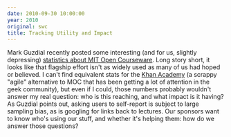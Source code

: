 ```yaml
---
date: 2010-09-30 10:00:00
year: 2010
original: swc
title: Tracking Utility and Impact
---
```

<p>Mark Guzdial recently posted some interesting (and for us, slightly depressing) <a href="http://computinged.wordpress.com/2010/09/23/few-users-study-in-mit-open-courseware/">statistics about MIT Open Courseware</a>. Long story short, it looks like that flagship effort isn't as widely used as many of us had hoped or believed.  I can't find equivalent stats for the <a href="http://www.khanacademy.org/">Khan Academy</a> (a scrappy "agile" alternative to MOC that has been getting a lot of attention in the geek community), but even if I could, those numbers probably wouldn't answer my real question: who is this reaching, and what impact is it having? As Guzdial points out, asking users to self-report is subject to large sampling bias, as is googling for links back to lectures. Our sponsors want to know who's using our stuff, and whether it's helping them: how do we answer those questions?</p>
